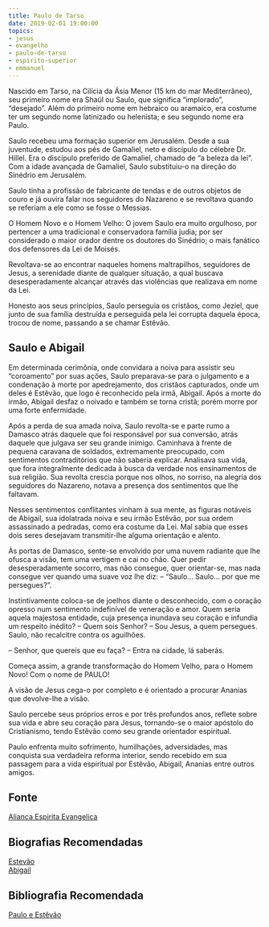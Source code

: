 ```yaml
---
title: Paulo de Tarso
date: 2019-02-01 19:00:00
topics: 
- jesus
- evangelho
- paulo-de-tarso
- espirito-superior
- emmanuel
---
```


Nascido em Tarso, na Cilícia da Ásia Menor (15 km do mar Mediterrâneo), seu
primeiro nome era Shaúl ou Saulo, que significa “implorado”, “desejado”. Além do
primeiro nome em hebraico ou aramaico, era costume ter um segundo nome
latinizado ou helenista; e seu segundo nome era Paulo.

Saulo recebeu uma formação superior em Jerusalém. Desde a sua juventude, estudou
aos pés de Gamaliel, neto e discípulo do célebre Dr. Hillel. Era o discípulo
preferido de Gamaliel, chamado de “a beleza da lei”. Com a idade avançada de
Gamaliel, Saulo substituiu-o na direção do Sinédrio em Jerusalém.

Saulo tinha a profissão de fabricante de tendas e de outros objetos de couro e
já ouvira falar nos seguidores do Nazareno e se revoltava quando se referiam a
ele como se fosse o Messias.

O Homem Novo e o Homem Velho: O jovem Saulo era muito orgulhoso, por pertencer a
uma tradicional e conservadora família judia; por ser considerado o maior orador
dentre os doutores do Sinédrio; o mais fanático dos defensores da Lei de Moisés.

Revoltava-se ao encontrar naqueles homens maltrapilhos, seguidores de Jesus, a
serenidade diante de qualquer situação, a qual buscava desesperadamente alcançar
através das violências que realizava em nome da Lei.

Honesto aos seus princípios, Saulo perseguia os cristãos, como Jeziel, que junto
de sua família destruída e perseguida pela lei corrupta daquela época, trocou de
nome, passando a se chamar Estêvão.

## Saulo e Abigail 
Em determinada cerimônia, onde convidara a noiva para assistir seu “coroamento”
por suas ações, Saulo preparava-se para o julgamento e a condenação à morte por
apedrejamento, dos cristãos capturados, onde um deles é Estêvão, que logo é
reconhecido pela irmã, Abigail. Após a morte do irmão, Abigail desfaz o noivado
e também se torna cristã; porém morre por uma forte enfermidade.

Após a perda de sua amada noiva, Saulo revolta-se e parte rumo a Damasco atrás
daquele que foi responsável por sua conversão, atrás daquele que julgava ser
seu grande inimigo. Caminhava à frente de pequena caravana de soldados,
extremamente preocupado, com sentimentos contraditórios que não saberia
explicar. Analisava sua vida, que fora integralmente dedicada à busca da
verdade nos ensinamentos de sua religião. Sua revolta crescia porque nos olhos,
no sorriso, na alegria dos seguidores do Nazareno, notava a presença dos
sentimentos que lhe faltavam.

Nesses sentimentos conflitantes vinham à sua mente, as figuras notáveis de
Abigail, sua idolatrada noiva e seu irmão Estêvão, por sua ordem assassinado a
pedradas, como era costume da Lei. Mal sabia que esses dois seres desejavam
transmitir-lhe alguma orientação e alento.

Às portas de Damasco, sente-se envolvido por uma nuvem radiante que lhe ofusca
a visão, tem uma vertigem e cai no chão. Quer pedir desesperadamente socorro,
mas não consegue, quer orientar-se, mas nada consegue ver quando uma suave voz
lhe diz: – “Saulo… Saulo… por que me persegues?”. 

Instintivamente coloca-se de
joelhos diante o desconhecido, com o coração opresso num sentimento indefinível
de veneração e amor. Quem seria aquela majestosa entidade, cuja presença
inundava seu coração e infundia um respeito inédito?
– Quem sois Senhor?
– Sou Jesus, a quem persegues. Saulo, não recalcitre contra os aguilhões.

– Senhor, que quereis que eu faça?
– Entra na cidade, lá saberás.

Começa assim, a grande transformação do Homem Velho, para o Homem Novo! Com o
nome de PAULO!

A visão de Jesus cega-o por completo e é orientado a procurar Ananias que
devolve-lhe a visão.

Saulo percebe seus próprios erros e por três profundos anos, reflete sobre sua
vida e abre seu coração para Jesus, tornando-se o maior apóstolo do
Cristianismo, tendo Estêvão como seu grande orientador espiritual.

Paulo enfrenta muito sofrimento, humilhações, adversidades, mas conquista sua
verdadeira reforma interior, sendo recebido em sua passagem para a vida
espiritual por Estêvão, Abigail, Ananias entre outros amigos.

## Fonte
[Alianca Espirita Evangelica](http://alianca.org.br/biografia-de-paulo-de-tarso/)

## Biografias Recomendadas
[Estevão](../estevao)  
[Abigail](../abigail)


## Bibliografia Recomendada
[Paulo e Estêvão](/livros/paulo-e-estevao)



